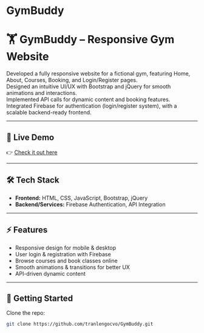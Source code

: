 # GymBuddy

# 🏋️ GymBuddy – Responsive Gym Website

Developed a fully responsive website for a fictional gym, featuring Home, About, Courses, Booking, and Login/Register pages.  
Designed an intuitive UI/UX with Bootstrap and jQuery for smooth animations and interactions.  
Implemented API calls for dynamic content and booking features.  
Integrated Firebase for authentication (login/register system), with a scalable backend-ready frontend.  

---

## 🚀 Live Demo
👉 [Check it out here](https://tranlengocvo.github.io/GymBuddy/)  

---

## 🛠 Tech Stack
- **Frontend:** HTML, CSS, JavaScript, Bootstrap, jQuery  
- **Backend/Services:** Firebase Authentication, API Integration  

---

## ⚡ Features
- Responsive design for mobile & desktop  
- User login & registration with Firebase  
- Browse courses and book classes online  
- Smooth animations & transitions for better UX  
- API-driven dynamic content  

---

## 🚀 Getting Started
Clone the repo:
```bash
git clone https://github.com/tranlengocvo/GymBuddy.git

